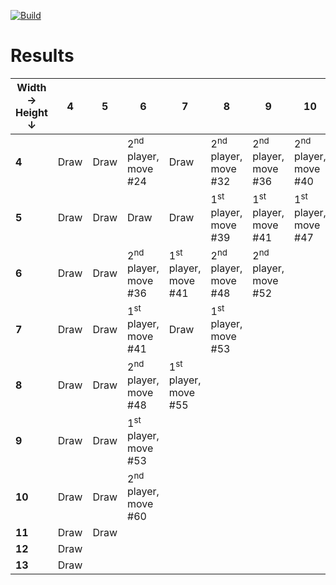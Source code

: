 [![Build](https://github.com/ChristopheSteininger/c4/actions/workflows/build-and-test.yml/badge.svg?branch=master)](https://github.com/ChristopheSteininger/c4/actions/workflows/build-and-test.yml)

# Results

| Width &rarr; <br> Height &darr; |    4 |    5 |                                    6 |                                    7 |                                    8 |                                    9 |                                   10 |                                   11 |
| ------------------------------- | ---- | ---- | ------------------------------------ | ------------------------------------ | ------------------------------------ | ------------------------------------ | ------------------------------------ | ------------------------------------ |
|                           **4** | Draw | Draw | 2<sup>nd</sup> player, <br> move #24 |                                 Draw | 2<sup>nd</sup> player, <br> move #32 | 2<sup>nd</sup> player, <br> move #36 | 2<sup>nd</sup> player, <br> move #40 | 2<sup>nd</sup> player, <br> move #44 |
|                           **5** | Draw | Draw |                                 Draw |                                 Draw | 1<sup>st</sup> player, <br> move #39 | 1<sup>st</sup> player, <br> move #41 | 1<sup>st</sup> player, <br> move #47 |
|                           **6** | Draw | Draw | 2<sup>nd</sup> player, <br> move #36 | 1<sup>st</sup> player, <br> move #41 | 2<sup>nd</sup> player, <br> move #48 | 2<sup>nd</sup> player, <br> move #52
|                           **7** | Draw | Draw | 1<sup>st</sup> player, <br> move #41 |                                 Draw | 1<sup>st</sup> player, <br> move #53 |
|                           **8** | Draw | Draw | 2<sup>nd</sup> player, <br> move #48 | 1<sup>st</sup> player, <br> move #55 |
|                           **9** | Draw | Draw | 1<sup>st</sup> player, <br> move #53 |
|                          **10** | Draw | Draw | 2<sup>nd</sup> player, <br> move #60 |
|                          **11** | Draw | Draw |
|                          **12** | Draw |
|                          **13** | Draw |
